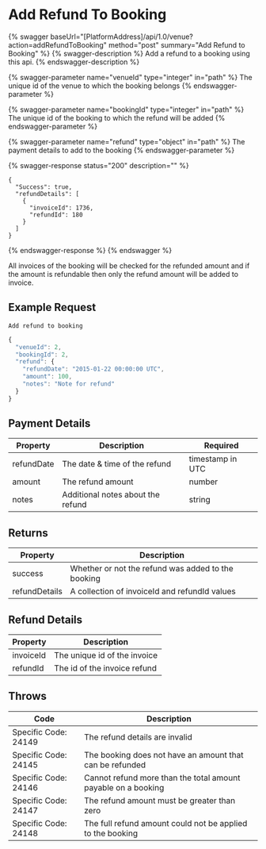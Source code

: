 # Add Refund To Booking

{% swagger baseUrl="[PlatformAddress]/api/1.0/venue?action=addRefundToBooking" method="post" summary="Add Refund to Booking" %}
{% swagger-description %}
Add a refund to a booking using this api.
{% endswagger-description %}

{% swagger-parameter name="venueId" type="integer" in="path" %}
The unique id of the venue to which the booking belongs
{% endswagger-parameter %}

{% swagger-parameter name="bookingId" type="integer" in="path" %}
The unique id of the booking to which the refund will be added
{% endswagger-parameter %}

{% swagger-parameter name="refund" type="object" in="path" %}
The payment details to add to the booking
{% endswagger-parameter %}

{% swagger-response status="200" description="" %}
```
{
  "Success": true,
  "refundDetails": [
    {
      "invoiceId": 1736,
      "refundId": 180
    }
  ]
}
```
{% endswagger-response %}
{% endswagger %}

All invoices of the booking will be checked for the refunded amount and if the amount is refundable then only the refund amount will be added to invoice.

## Example Request

`Add refund to booking`

```javascript
{
  "venueId": 2,
  "bookingId": 2,
  "refund": {
    "refundDate": "2015-01-22 00:00:00 UTC",
    "amount": 100,
    "notes": "Note for refund"
  }
}
```

## Payment Details

| Property   | Description                       | Required         |
| ---------- | --------------------------------- | ---------------- |
| refundDate | The date & time of the refund     | timestamp in UTC |
| amount     | The refund amount                 | number           |
| notes      | Additional notes about the refund | string           |

## Returns

| Property      | Description                                        |
| ------------- | -------------------------------------------------- |
| success       | Whether or not the refund was added to the booking |
| refundDetails | A collection of invoiceId and refundId values      |

## Refund Details

| Property  | Description                  |
| --------- | ---------------------------- |
| invoiceId | The unique id of the invoice |
| refundId  | The id of the invoice refund |

## Throws

| Code                 | Description                                                   |
| -------------------- | ------------------------------------------------------------- |
| Specific Code: 24149 | The refund details are invalid                                |
| Specific Code: 24145 | The booking does not have an amount that can be refunded      |
| Specific Code: 24146 | Cannot refund more than the total amount payable on a booking |
| Specific Code: 24147 | The refund amount must be greater than zero                   |
| Specific Code: 24148 | The full refund amount could not be applied to the booking    |
